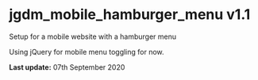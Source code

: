 # jgdm_mobile_hamburger_menu   v1.1
Setup for a mobile website with a hamburger menu

Using jQuery for mobile menu toggling for now.

**Last update:** 07th September 2020